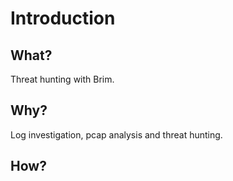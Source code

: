 # Introduction

## What?

Threat hunting with Brim.

## Why?

Log investigation, pcap analysis and threat hunting.

## How?



